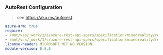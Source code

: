 ### AutoRest Configuration

> see https://aka.ms/autorest

``` yaml
azure-arm: true
require:
- /mnt/vss/_work/1/s/azure-rest-api-specs/specification/mixedreality/resource-manager/readme.md
- /mnt/vss/_work/1/s/azure-rest-api-specs/specification/mixedreality/resource-manager/readme.go.md
license-header: MICROSOFT_MIT_NO_VERSION
module-version: 0.8.0

```
